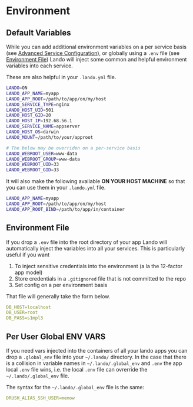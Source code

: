 Environment
===========

Default Variables
-----------------

While you can add additional environment variables on a per service basis (see [Advanced Service Configuration](./advanced.md)), or globally using a `.env` file (see [Environment File](#environment-file)) Lando will inject some common and helpful environment variables into each service.

These are also helpful in your `.lando.yml` file.

```bash
LANDO=ON
LANDO_APP_NAME=myapp
LANDO_APP_ROOT=/path/to/app/on/my/host
LANDO_SERVICE_TYPE=nginx
LANDO_HOST_UID=501
LANDO_HOST_GID=20
LANDO_HOST_IP=192.68.56.1
LANDO_SERVICE_NAME=appserver
LANDO_HOST_OS=darwin
LANDO_MOUNT=/path/to/your/approot

# The below may be overriden on a per-service basis
LANDO_WEBROOT_USER=www-data
LANDO_WEBROOT_GROUP=www-data
LANDO_WEBROOT_UID=33
LANDO_WEBROOT_GID=33
```

It will also make the following available **ON YOUR HOST MACHINE** so that you can use them in your `.lando.yml` file.

```bash
LANDO_APP_NAME=myapp
LANDO_APP_ROOT=/path/to/app/on/my/host
LANDO_APP_ROOT_BIND=/path/to/app/in/container
```

Environment File
----------------

If you drop a `.env` file into the root directory of your app Lando will automatically inject the variables into all your services. This is particularly useful if you want

1. To inject sensitive credentials into the environment (a la the 12-factor app model)
2. Store credentials in a `.gitignored` file that is not committed to the repo
3. Set config on a per environment basis

That file will generally take the form below.

```yaml
DB_HOST=localhost
DB_USER=root
DB_PASS=s1mpl3
```
Per User Global ENV VARS
------------------------

If you need vars injected into the containers of all your lando apps you can
drop a `.global_env` file into your `~/.lando/` directory.  In the case that
there is a collision in variable names in `~/.lando/.global_env` and `.env` the
app local `.env` file wins, i.e. the local `.env` file can ovrerride the
`~/.lando/.global_env` file.

The syntax for the `~/.lando/.global_env` file is the same:

```yaml
DRUSH_ALIAS_SSH_USER=memow
```
